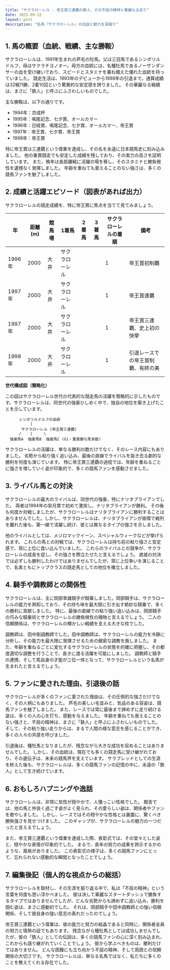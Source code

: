 ```yaml
---
title: "サクラローレル - 帝王賞三連覇の鉄人、その不屈の精神と華麗なる走り"
date: 2025-09-22
layout: post
description: "名馬『サクラローレル』の伝説と魅力を深堀り"
---
```


## 1. 馬の概要（血統、戦績、主な勝鞍）

サクラローレルは、1991年生まれの芦毛の牡馬。父は三冠馬であるシンボリルドルフ、母はサクラチヨノオー。母方の血統には、名種牡馬であるノーザンダンサーの血を受け継いでおり、スピードとスタミナを兼ね備えた優れた血統を持っていました。  競走生活は、1993年のデビューから1998年の引退まで。通算成績は32戦11勝、2着10回という驚異的な安定感を誇りました。  その華麗なる戦績は、まさに「鉄人」と呼ぶにふさわしいものでした。

主な勝鞍は、以下の通りです。

* 1994年：京成杯
* 1995年：鳴尾記念、七夕賞、オールカマー
* 1996年：日経賞、鳴尾記念、七夕賞、オールカマー、帝王賞
* 1997年：帝王賞、七夕賞、帝王賞
* 1998年：帝王賞


特に帝王賞は三連覇という偉業を達成し、その名を永遠に日本競馬史に刻み込みました。  他の重賞競走でも安定した成績を残しており、その実力の高さを証明しています。  また、晩年は長距離戦に活躍の場を移し、そのスタミナと勝負根性を遺憾なく発揮しました。  年齢を重ねても衰えることのない強さは、多くの競馬ファンを魅了しました。


## 2. 成績と活躍エピソード（図表があれば出力）

サクラローレルの競走成績を、特に帝王賞に焦点を当てて見てみましょう。

| 年     | 距離(m) | 競馬場 | 1着馬           | 2着馬           | 3着馬           | サクラローレルの着順 | 備考                               |
| ------- | -------- | -------- | --------------- | --------------- | --------------- | ---------------- | ---------------------------------- |
| 1996年 | 2000     | 大井     | サクラローレル     |                 |                 | 1                | 帝王賞初制覇                         |
| 1997年 | 2000     | 大井     | サクラローレル     |                 |                 | 1                | 帝王賞連覇                           |
| 1997年 | 2000     | 大井     | サクラローレル     |                 |                 | 1                | 帝王賞三連覇、史上初の快挙         |
| 1998年 | 2000     | 大井     | サクラローレル     |                 |                 | 1                | 引退レースでの帝王賞制覇、有終の美 |


**世代構成図（簡略化）**

この図はサクラローレル世代の代表的な競走馬の活躍を簡略的に示したものです。サクラローレルは、同世代の強豪ひしめく中で、独自の地位を築き上げたことを示しています。

```
      シンボリルドルフの血統
           |
       サクラローレル (帝王賞三連覇)
      /    |     \
  強豪馬A  強豪馬B  強豪馬C (G1・重賞勝ち馬多数)
```


サクラローレルの活躍は、単なる勝利の数だけでなく、そのレース内容にもありました。  劣勢から粘り強く追い込み、最後の直線でライバルを抜き去る劇的な勝利を何度も演じています。  特に帝王賞三連覇の過程では、年齢を重ねるごとに強さを増していく姿が印象的で、多くの競馬ファンを感動させました。


## 3. ライバル馬との対決

サクラローレルの最大のライバルは、同世代の強豪、特にナリタブライアンでした。  両者は1994年の皐月賞で初めて激突し、ナリタブライアンが勝利。  その後も何度か対戦しましたが、サクラローレルはナリタブライアンに勝利することはありませんでした。しかし、サクラローレルは、ナリタブライアンが故障で戦列を離れた後も、第一線で活躍し続け、彼とは異なるタイプの強さを示しました。

他のライバルとしては、メジロマックイーン、スペシャルウィークなどが挙げられます。  これらの馬との対戦では、サクラローレルは持ち前の粘り強さと安定感で、常に上位に食い込んでいました。  これらのライバルとの競争が、サクラローレルの成長を促し、その強さを際立たせたと言えるでしょう。  直接の対決では必ずしも勝利したわけではありませんでしたが、常に上位争いを演じることで、名実ともにトップクラスの競走馬としての地位を確立しました。


## 4. 騎手や調教師との関係性

サクラローレルは、主に岡部幸雄騎手が騎乗しました。岡部騎手は、サクラローレルの能力を熟知しており、その持ち味を最大限に引き出す絶妙な騎乗で、多くの勝利に貢献しました。  特に、最後の直線での粘り強い追い込みは、岡部騎手の巧みな騎乗術とサクラローレルの勝負根性の賜物と言えるでしょう。  二人の信頼関係は、サクラローレルの輝かしい戦績を支える大きな柱でした。

調教師は、田中剛調教師でした。田中調教師は、サクラローレルの能力を冷静に分析し、その能力を最大限に発揮させるための緻密な調教を施しました。  また、年齢を重ねるごとに変化するサクラローレルの状態を的確に把握し、その都度適切な調整を行うことで、長きに渡る活躍を可能にしました。  調教師と騎手の連携、そして馬自身の才能が三位一体となって、サクラローレルという名馬が生まれたと言えるでしょう。


## 5. ファンに愛された理由、引退後の話

サクラローレルが多くのファンに愛された理由は、その圧倒的な強さだけでなく、その人柄にもありました。  芦毛の美しい毛並みと、気品のある容姿は、競馬ファンを魅了しました。  また、レースでは常に最後まで諦めずに走り続ける姿は、多くの人の心を打ち、感動を与えました。  年齢を重ねても衰えることのない強さと、不屈の精神は、まさに「鉄人」と呼ぶにふさわしいものでした。  そして、その粘り強い走りからは、まるで人間の様な意志を感じることができ、多くの人々の共感を呼びました。

引退後は、種牡馬となりましたが、残念ながら大きな成功を収めることはありませんでした。  しかし、その血統は、現在でも多くの競走馬に受け継がれており、その遺伝子は、未来の競馬界を支えています。  サラブレッドとしての生涯を終えた後も、サクラローレルは、多くの競馬ファンの記憶の中に、永遠の「鉄人」として生き続けています。


## 6. おもしろハプニングや逸話

サクラローレルは、非常に気性が穏やかで、人懐っこい性格でした。  厩舎では、他の馬と仲良く過ごす姿がよく見られ、その愛らしい姿は、関係者やファンを癒やしました。  しかし、レースではその穏やかな性格とは裏腹に、驚くべき勝負強さを見せつけました。  このギャップが、サクラローレルの魅力の一つだったと言えるでしょう。

また、帝王賞三連覇という偉業を達成した際、表彰式では、その堂々とした姿と、穏やかな表情が印象的でした。  まるで、長年の努力の成果を誇示するかのような、風格がありました。  この表彰式の様子は、多くの競馬ファンにとって、忘れられない感動的な瞬間となったことでしょう。


## 7. 編集後記（個人的な視点からの総括）

サクラローレルを取材し、その生涯を振り返る中で、私は「不屈の精神」という言葉を何度も思い浮かべました。  彼は決して華麗なスタートダッシュで勝負するタイプではありませんでしたが、どんな劣勢からも諦めずに追い込み、勝利を掴む姿は、まさに感動的でした。  それは、岡部騎手や田中調教師との強い信頼関係、そして彼自身の強い意志の表れだったのでしょう。

帝王賞三連覇という偉業は、彼の能力と努力の結晶であると同時に、関係者全員の努力と情熱の証でもあります。  残念ながら種牡馬としては成功しませんでしたが、彼の「鉄人」としての伝説は、多くの競馬ファンの心に深く刻み込まれ、これからも語り継がれていくことでしょう。  彼から学ぶべきものは、勝利だけではありません。  どんな困難にも立ち向かう不屈の精神、そして周囲との信頼関係の大切さです。  サクラローレルは、単なる名馬ではなく、私たちに多くのことを教えてくれる存在でした。
